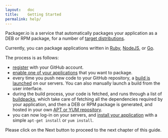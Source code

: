 ```yaml
---
layout:   doc
title:    Getting Started
permalink: help/
---
```


Packager.io is a service that automatically packages your application as a DEB or RPM package, for a number of [target distributions][distributions].

Currently, you can package applications written in [Ruby][ruby], [NodeJS][nodejs], or [Go][go].

The process is as follows:

* [register][register] with your GitHub account.
* [enable one of your applications][enable] that you want to package.
* every time you push new code to your GitHub repository, a [build is launched][build] on our servers. You can also manually launch a build from the user interface.
* during the build process, your code is fetched, and runs through a list of [buildpacks][buildpacks], which take care of fetching all the dependencies required by your application, and then a DEB or RPM package is generated, and hosted in your own [APT or YUM repository][repositories].
* you can now log-in on your servers, and [install your application][install] with a simple `apt-get install` or `yum install`.

Please click on the Next button to proceed to the next chapter of this guide.

[distributions]: ../packaging/distributions.html
[ruby]: ../languages/ruby.html
[nodejs]: ../languages/nodejs.html
[go]: ../languages/go.html
[register]: ./register.html
[enable]: ./enable-application-for-packaging.html
[build]: ./launch-build.html
[install]: ./install-configure-run-package.html
[buildpacks]: ../packaging/buildpacks.html
[repositories]: ../packaging/repositories.html
